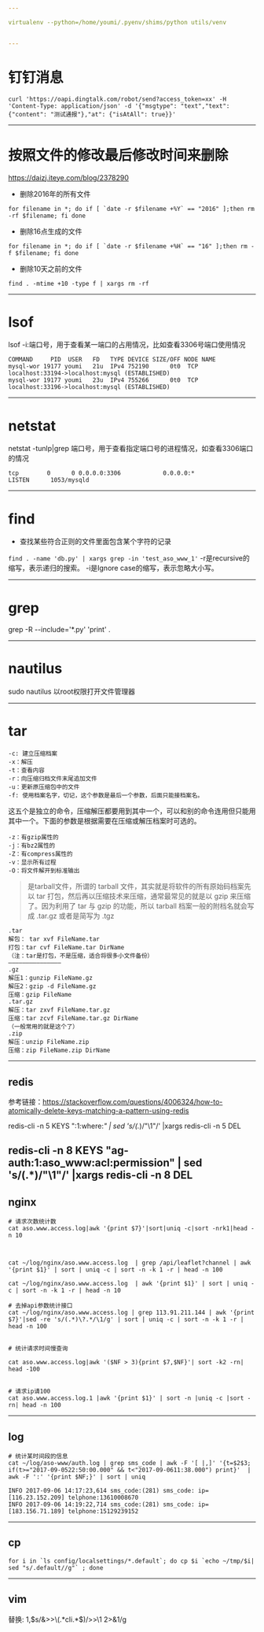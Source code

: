 ```yaml
---

virtualenv --python=/home/youmi/.pyenv/shims/python utils/venv


---
```

# 钉钉消息
```text
curl 'https://oapi.dingtalk.com/robot/send?access_token=xx' -H 'Content-Type: application/json' -d '{"msgtype": "text","text": {"content": "测试通报"},"at": {"isAtAll": true}}'
```

---
# 按照文件的修改最后修改时间来删除 

https://daizj.iteye.com/blog/2378290

- 删除2016年的所有文件 
```
for filename in *; do if [ `date -r $filename +%Y` == "2016" ];then rm -rf $filename; fi done 
```

- 删除16点生成的文件 
```
for filename in *; do if [ `date -r $filename +%H` == "16" ];then rm -f $filename; fi done 
```

- 删除10天之前的文件 
```
find . -mtime +10 -type f | xargs rm -rf
```

---
# lsof

lsof -i:端口号，用于查看某一端口的占用情况，比如查看3306号端口使用情况
```
COMMAND     PID  USER   FD   TYPE DEVICE SIZE/OFF NODE NAME
mysql-wor 19177 youmi   21u  IPv4 752190      0t0  TCP localhost:33194->localhost:mysql (ESTABLISHED)
mysql-wor 19177 youmi   23u  IPv4 755266      0t0  TCP localhost:33196->localhost:mysql (ESTABLISHED)
```

---
# netstat
netstat -tunlp|grep 端口号，用于查看指定端口号的进程情况，如查看3306端口的情况

```
tcp        0      0 0.0.0.0:3306            0.0.0.0:*               LISTEN      1053/mysqld    
```

---
# find
* 查找某些符合正则的文件里面包含某个字符的记录

`find . -name 'db.py' | xargs grep -in 'test_aso_www_1'`
-r是recursive的缩写，表示递归的搜索。
-i是Ignore case的缩写，表示忽略大小写。

---
# grep
grep -R --include='*.py' 'print' .

---
# nautilus

sudo nautilus	以root权限打开文件管理器

---
# tar
```
-c: 建立压缩档案
-x：解压
-t：查看内容
-r：向压缩归档文件末尾追加文件
-u：更新原压缩包中的文件
-f: 使用档案名字，切记，这个参数是最后一个参数，后面只能接档案名。
```
这五个是独立的命令，压缩解压都要用到其中一个，可以和别的命令连用但只能用其中一个。下面的参数是根据需要在压缩或解压档案时可选的。
```text
-z：有gzip属性的
-j：有bz2属性的
-Z：有compress属性的
-v：显示所有过程
-O：将文件解开到标准输出
```

> 是tarball文件，所谓的 tarball 文件，其实就是将软件的所有原始码档案先以 tar 打包，然后再以压缩技术来压缩，通常最常见的就是以 gzip 来压缩了。因为利用了 tar 与 gzip 的功能，所以 tarball 档案一般的附档名就会写成 .tar.gz 或者是简写为 .tgz

```text
.tar
解包： tar xvf FileName.tar
打包：tar cvf FileName.tar DirName
（注：tar是打包，不是压缩，适合将很多小文件备份）
———————————————
.gz
解压1：gunzip FileName.gz
解压2：gzip -d FileName.gz
压缩：gzip FileName
.tar.gz
解压：tar zxvf FileName.tar.gz
压缩：tar zcvf FileName.tar.gz DirName
（一般常用的就是这个了）
.zip
解压：unzip FileName.zip
压缩：zip FileName.zip DirName
```

---
## redis

参考链接：https://stackoverflow.com/questions/4006324/how-to-atomically-delete-keys-matching-a-pattern-using-redis

redis-cli -n 5 KEYS ":1:where:*" | sed 's/\(.*\)/"\1"/' |xargs redis-cli -n 5 DEL

redis-cli -n 8 KEYS "ag-auth:1:aso_www:acl:permission" | sed 's/\(.*\)/"\1"/' |xargs redis-cli -n 8 DEL
---
## nginx

```text
# 请求次数统计数
cat aso.www.access.log|awk '{print $7}'|sort|uniq -c|sort -nrk1|head -n 10



cat ~/log/nginx/aso.www.access.log  | grep /api/leaflet?channel | awk '{print $1}' | sort | uniq -c | sort -n -k 1 -r | head -n 100

cat ~/log/nginx/aso.www.access.log  | awk '{print $1}' | sort | uniq -c | sort -n -k 1 -r | head -n 10

# 去掉api参数统计接口
cat ~/log/nginx/aso.www.access.log | grep 113.91.211.144 | awk '{print $7}'|sed -re 's/(.*)\?.*/\1/g' | sort | uniq -c | sort -n -k 1 -r | head -n 100


# 统计请求时间慢查询

cat aso.www.access.log|awk '($NF > 3){print $7,$NF}'| sort -k2 -rn| head -100


# 请求ip请100
cat aso.www.access.log.1 |awk '{print $1}' | sort -n |uniq -c |sort -rn| head -n 100

```

---
## log
```text
# 统计某时间段的信息
cat ~/log/aso-www/auth.log | grep sms_code | awk -F '[ |,]' '{t=$2$3; if(t>="2017-09-0522:50:00.000" && t<"2017-09-0611:38.000") print}'  | awk -F ':' '{print $NF;}' | sort | uniq

INFO 2017-09-06 14:17:23,614 sms_code:(281) sms_code: ip=[116.23.152.209] telphone:13610008670
INFO 2017-09-06 14:19:22,714 sms_code:(281) sms_code: ip=[183.156.71.189] telphone:15129239152
```

---
## cp

````text
for i in `ls config/localsettings/*.default`; do cp $i `echo ~/tmp/$i| sed "s/.default//g"` ; done
````

---
## vim
替换: 1,$s/&>>\(.*cli.*$\)/>>\1 2>\&1/g 